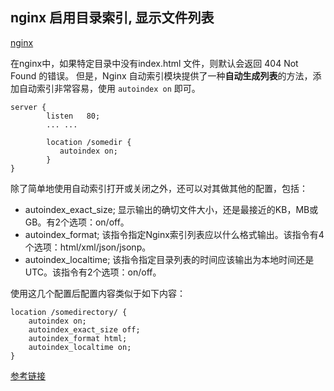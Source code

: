 ## nginx 启用目录索引, 显示文件列表

[nginx](https://cdn.kelu.org/blog/tags/nginx.jpg)

在nginx中，如果特定目录中没有index.html 文件，则默认会返回 404 Not Found 的错误。
但是，Nginx 自动索引模块提供了一种**自动生成列表**的方法，添加自动索引非常容易，使用 `autoindex on` 即可。
```
server {
        listen   80;
        ... ...

        location /somedir {
           autoindex on;
        }
}
```

除了简单地使用自动索引打开或关闭之外，还可以对其做其他的配置，包括：
* autoindex_exact_size; 显示输出的确切文件大小，还是最接近的KB，MB或GB。有2个选项：on/off。
* autoindex_format; 该指令指定Nginx索引列表应以什么格式输出。该指令有4个选项：html/xml/json/jsonp。
* autoindex_localtime; 该指令指定目录列表的时间应该输出为本地时间还是UTC。该指令有2个选项：on/off。

使用这几个配置后配置内容类似于如下内容：
```
location /somedirectory/ {
    autoindex on;
    autoindex_exact_size off;
    autoindex_format html;
    autoindex_localtime on;
}
```
[参考链接](https://www.keycdn.com/support/nginx-directory-index)
